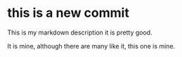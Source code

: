 # this is a new commit

This is my markdown description it is pretty good.

It is mine, although there are many like it, this one is mine. 